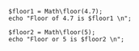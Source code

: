 ```basic-usage.hack
$floor1 = Math\floor(4.7);
echo "Floor of 4.7 is $floor1 \n";

$floor2 = Math\floor(5);
echo "Floor or 5 is $floor2 \n";
```

